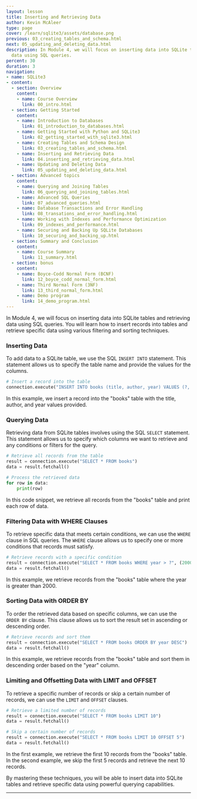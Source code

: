 ```yaml
---
layout: lesson
title: Inserting and Retrieving Data
author: Kevin McAleer
type: page
cover: /learn/sqlite3/assets/database.png
previous: 03_creating_tables_and_schema.html
next: 05_updating_and_deleting_data.html
description: In Module 4, we will focus on inserting data into SQLite tables and retrieving
  data using SQL queries.
percent: 30
duration: 3
navigation:
- name: SQLite3
- content:
  - section: Overview
    content:
    - name: Course Overview
      link: 00_intro.html
  - section: Getting Started
    content:
    - name: Introduction to Databases
      link: 01_introduction_to_databases.html
    - name: Getting Started with Python and SQLite3
      link: 02_getting_started_with_sqlite3.html
    - name: Creating Tables and Schema Design
      link: 03_creating_tables_and_schema.html
    - name: Inserting and Retrieving Data
      link: 04.inserting_and_retrieving_data.html
    - name: Updating and Deleting Data
      link: 05_updating_and_deleting_data.html
  - section: Advanced topics
    content:
    - name: Querying and Joining Tables
      link: 06_querying_and_joining_tables.html
    - name: Advanced SQL Queries
      link: 07_advanced_queries.html
    - name: Database Transactions and Error Handling
      link: 08_transations_and_error_handling.html
    - name: Working with Indexes and Performance Optimization
      link: 09_indexes_and_performance.html
    - name: Securing and Backing Up SQLite Databases
      link: 10_securing_and_backing_up.html
  - section: Summary and Conclusion
    content:
    - name: Course Summary
      link: 11_summary.html
  - section: bonus
    content:
    - name: Boyce-Codd Normal Form (BCNF)
      link: 12_boyce_codd_normal_form.html
    - name: Third Normal Form (3NF)
      link: 13_third_normal_form.html
    - name: Demo program
      link: 14_demo_program.html
---
```



In Module 4, we will focus on inserting data into SQLite tables and retrieving data using SQL queries. You will learn how to insert records into tables and retrieve specific data using various filtering and sorting techniques.

### Inserting Data

To add data to a SQLite table, we use the SQL `INSERT INTO` statement. This statement allows us to specify the table name and provide the values for the columns.

```python
# Insert a record into the table
connection.execute("INSERT INTO books (title, author, year) VALUES (?, ?, ?)", ("The Great Gatsby", "F. Scott Fitzgerald", 1925))
```

In this example, we insert a record into the "books" table with the title, author, and year values provided.

### Querying Data

Retrieving data from SQLite tables involves using the SQL `SELECT` statement. This statement allows us to specify which columns we want to retrieve and any conditions or filters for the query.

```python
# Retrieve all records from the table
result = connection.execute("SELECT * FROM books")
data = result.fetchall()

# Process the retrieved data
for row in data:
    print(row)
```

In this code snippet, we retrieve all records from the "books" table and print each row of data.

### Filtering Data with WHERE Clauses

To retrieve specific data that meets certain conditions, we can use the `WHERE` clause in SQL queries. The `WHERE` clause allows us to specify one or more conditions that records must satisfy.

```python
# Retrieve records with a specific condition
result = connection.execute("SELECT * FROM books WHERE year > ?", (2000,))
data = result.fetchall()
```

In this example, we retrieve records from the "books" table where the year is greater than 2000.

### Sorting Data with ORDER BY

To order the retrieved data based on specific columns, we can use the `ORDER BY` clause. This clause allows us to sort the result set in ascending or descending order.

```python
# Retrieve records and sort them
result = connection.execute("SELECT * FROM books ORDER BY year DESC")
data = result.fetchall()
```

In this example, we retrieve records from the "books" table and sort them in descending order based on the "year" column.

### Limiting and Offsetting Data with LIMIT and OFFSET

To retrieve a specific number of records or skip a certain number of records, we can use the `LIMIT` and `OFFSET` clauses.

```python
# Retrieve a limited number of records
result = connection.execute("SELECT * FROM books LIMIT 10")
data = result.fetchall()

# Skip a certain number of records
result = connection.execute("SELECT * FROM books LIMIT 10 OFFSET 5")
data = result.fetchall()
```

In the first example, we retrieve the first 10 records from the "books" table. In the second example, we skip the first 5 records and retrieve the next 10 records.

By mastering these techniques, you will be able to insert data into SQLite tables and retrieve specific data using powerful querying capabilities.

---
